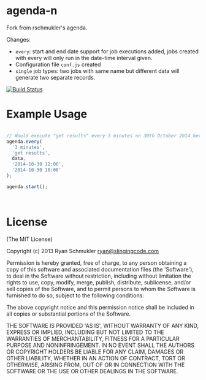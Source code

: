 # agenda-n

Fork from rschmukler's agenda.

Changes:

- `every`: start and end date support for job executions added, jobs created with every will only run in the date-time interval given.
- Configuration file `conf.js` created
- `single` job types: two jobs with same name but different data will generate two separate records.

[![Build Status](https://api.travis-ci.org/elmurci/agenda-n.png)](http://travis-ci.org/elmurci/agenda-n)

# Example Usage

```js

// Would execute "get results" every 3 minutes on 30th October 2014 between 12:00 and 18:00.
agenda.every(
  '3 minutes', 
  'get results', 
  data, 
  '2014-10-30 12:00',
  '2014-10-30 18:00'
);

agenda.start();
```

```js



```
# License
(The MIT License)

Copyright (c) 2013 Ryan Schmukler <ryan@slingingcode.com>

Permission is hereby granted, free of charge, to any person obtaining a copy of
this software and associated documentation files (the 'Software'), to deal in
the Software without restriction, including without limitation the rights to
use, copy, modify, merge, publish, distribute, sublicense, and/or sell copies of
the Software, and to permit persons to whom the Software is furnished to do so,
subject to the following conditions:

The above copyright notice and this permission notice shall be included in all
copies or substantial portions of the Software.

THE SOFTWARE IS PROVIDED 'AS IS', WITHOUT WARRANTY OF ANY KIND, EXPRESS OR
IMPLIED, INCLUDING BUT NOT LIMITED TO THE WARRANTIES OF MERCHANTABILITY, FITNESS
FOR A PARTICULAR PURPOSE AND NONINFRINGEMENT. IN NO EVENT SHALL THE AUTHORS OR
COPYRIGHT HOLDERS BE LIABLE FOR ANY CLAIM, DAMAGES OR OTHER LIABILITY, WHETHER
IN AN ACTION OF CONTRACT, TORT OR OTHERWISE, ARISING FROM, OUT OF OR IN
CONNECTION WITH THE SOFTWARE OR THE USE OR OTHER DEALINGS IN THE SOFTWARE.
